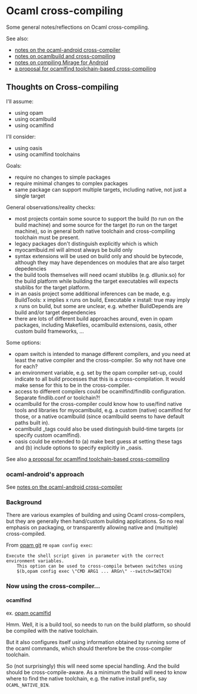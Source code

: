 # Ocaml cross-compiling

Some general notes/reflections on Ocaml cross-compiling. 

See also:
* [notes on the ocaml-android cross-compiler](ocamlandroid.md)
* [notes on ocamlbuild and cross-compiling](ocamlbuildnotes.md)
* [notes on compiling Mirage for Android](mirageonandroid.md)
* [a proposal for ocamlfind toolchain-based cross-compiling](toolchainproposal.md)

## Thoughts on Cross-compiling

I'll assume: 

* using opam
* using ocamlbuild
* using ocamlfind

I'll consider:

* using oasis
* using ocamlfind toolchains

Goals:

* require no changes to simple packages
* require minimal changes to complex packages
* same package can support multiple targets, including native, not just a single target

General observations/reality checks:

* most projects contain some source to support the build (to run on the build machine) and some source for the target (to run on the target machine), so in general both native toolchain and cross-compiling toolchain must be present.
* legacy packages don't distinguish explicitly which is which
* myocamlbuid.ml will almost always be build only
* syntax extensions will be used on build only and should be bytecode, although they may have dependences on modules that are also target depedencies
* the build tools themselves will need ocaml stublibs (e.g. dllunix.so) for the build platform while building the target executables will expects stublibs for the target platform. 
* in an oasis project some additional inferences can be made, e.g. BuildTools: x implies x runs on build, Executable x install: true may imply x runs on build, but some are unclear, e.g. whether BuildDepends are build and/or target dependencies 
* there are lots of different build approaches around, even in opam packages, including Makefiles, ocamlbuild extensions, oasis, other custom build frameworks, ...

Some options:

* opam switch is intended to manage different compilers, and you need at least the native compiler and the cross-compiler. So why not have one for each? 
* an environment variable, e.g. set by the opam compiler set-up, could indicate to all build processes that this is a cross-compilation. It would make sense for this to be in the cross-compiler.
* access to different compilers could be ocamlfind/findlib configuration. Separate findlib.conf or toolchain?!
* ocamlbuild for the cross-compiler could know how to use/find native tools and libraries for myocamlbuild, e.g. a custom (native) ocamlfind for those, or a native ocamlbuild (since ocamlbuild seems to have default paths built in).
* ocamlbuild _tags could also be used distinguish build-time targets (or specify custom ocamlfind). 
* oasis could be extended to (a) make best guess at setting these tags and (b) include options to specify explicitly in _oasis.

See also [a proposal for ocamlfind toolchain-based cross-compiling](toolchainproposal.md)

### ocaml-android's approach

See [notes on the ocaml-android cross-compiler](ocamlandroid.md)

### Background

There are various examples of building and using Ocaml cross-compilers, but they are generally then hand/custom building applications. So no real emphasis on packaging, or transparently allowing native and (multiple) cross-compiled. 

From [opam git](https://github.com/OCamlPro/opam/blob/master/src/client/opamArg.ml) re `opam config exec`:

	Execute the shell script given in parameter with the correct environment variables. 
        This option can be used to cross-compile between switches using 
        $(b,opam config exec \"CMD ARG1 ... ARGn\" --switch=SWITCH)

### Now using the cross-compiler...

#### ocamlfind

ex. [opam ocamlfid](https://github.com/mirage/opam-repository/blob/master/packages/ocamlfind.1.4.0/opam)

Hmm. Well, it is a build tool, so needs to run on the build platform, so should be compiled with the native toolchain. 

But it also configures itself using information obtained by running some of the ocaml commands, which should therefore be the cross-compiler toolchain.

So (not surprisingly) this will need some special handling. And the build should be cross-compile-aware. As a minimum the build will need to know where to find the native toolchain, e.g. the native install prefix, say `OCAML_NATIVE_BIN`.


